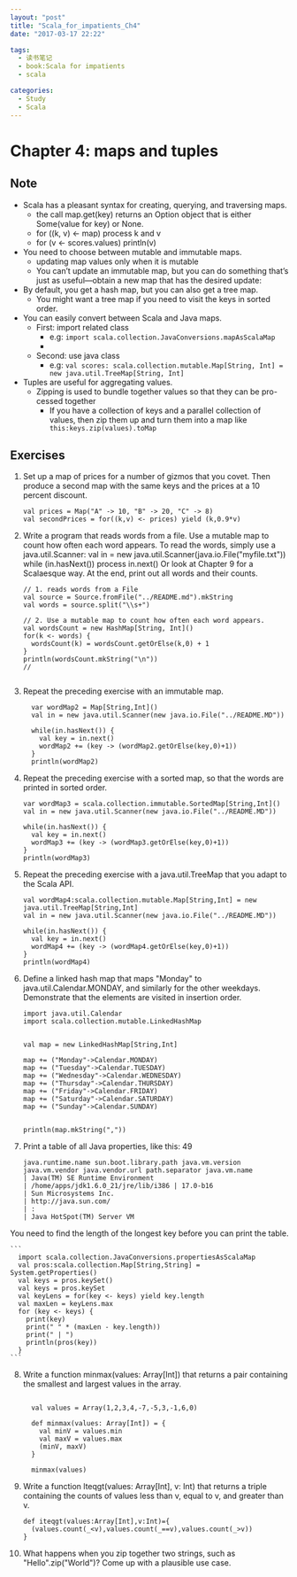 ```yaml
---
layout: "post"
title: "Scala_for_impatients_Ch4"
date: "2017-03-17 22:22"

tags:
  - 读书笔记
  - book:Scala for impatients
  - scala

categories:
  - Study
  - Scala
---
```

# Chapter 4: maps and tuples
## Note


- Scala has a pleasant syntax for creating, querying, and traversing maps.
    - the call map.get(key) returns an Option object that is either Some(value for key) or None.
    - for ((k, v) <- map) process k and v
    - for (v <- scores.values) println(v)
- You need to choose between mutable and immutable maps.
    - updating map values only when it is mutable
    - You can’t update an immutable map, but you can do something that’s just as useful—obtain a new map that has the desired update:
- By default, you get a hash map, but you can also get a tree map.
    -  You might want a tree map if you need to visit the keys in sorted order.
- You can easily convert between Scala and Java maps.
    - First: import related class
        - e.g: `import scala.collection.JavaConversions.mapAsScalaMap`
        -
    - Second: use java class
        - e.g: `val scores: scala.collection.mutable.Map[String, Int] = new java.util.TreeMap[String, Int]`
- Tuples are useful for aggregating values.
    - Zipping is used to bundle together values so that they can be pro- cessed together
      - If you have a collection of keys and a parallel collection of values, then zip them up and turn them into a map like` this:keys.zip(values).toMap`

<!--more-->
## Exercises
1. Set up a map of prices for a number of gizmos that you covet. Then produce a second map with the same keys and the prices at a 10 percent discount.


    ```
    val prices = Map("A" -> 10, "B" -> 20, "C" -> 8)
    val secondPrices = for((k,v) <- prices) yield (k,0.9*v)
    ```
2. Write a program that reads words from a file. Use a mutable map to count how often each word appears. To read the words, simply use a java.util.Scanner:
val in = new java.util.Scanner(java.io.File("myfile.txt")) while (in.hasNext()) process in.next()
Or look at Chapter 9 for a Scalaesque way.
At the end, print out all words and their counts.


    ```
    // 1. reads words from a File
    val source = Source.fromFile("../README.md").mkString
    val words = source.split("\\s+")

    // 2. Use a mutable map to count how often each word appears.
    val wordsCount = new HashMap[String, Int]()
    for(k <- words) {
      wordsCount(k) = wordsCount.getOrElse(k,0) + 1
    }
    println(wordsCount.mkString("\n"))
    //


    ```
3. Repeat the preceding exercise with an immutable map.

    ```
      var wordMap2 = Map[String,Int]()
      val in = new java.util.Scanner(new java.io.File("../README.MD"))

      while(in.hasNext()) {
        val key = in.next()
        wordMap2 += (key -> (wordMap2.getOrElse(key,0)+1))
      }
      println(wordMap2)
    ```
4. Repeat the preceding exercise with a sorted map, so that the words are printed in sorted order.


    ```
    var wordMap3 = scala.collection.immutable.SortedMap[String,Int]()
    val in = new java.util.Scanner(new java.io.File("../README.MD"))

    while(in.hasNext()) {
      val key = in.next()
      wordMap3 += (key -> (wordMap3.getOrElse(key,0)+1))
    }
    println(wordMap3)
    ```

5. Repeat the preceding exercise with a java.util.TreeMap that you adapt to the Scala API.


    ```
    val wordMap4:scala.collection.mutable.Map[String,Int] = new java.util.TreeMap[String,Int]
    val in = new java.util.Scanner(new java.io.File("../README.MD"))

    while(in.hasNext()) {
      val key = in.next()
      wordMap4 += (key -> (wordMap4.getOrElse(key,0)+1))
    }
    println(wordMap4)

    ```
6. Define a linked hash map that maps "Monday" to java.util.Calendar.MONDAY, and similarly for the other weekdays. Demonstrate that the elements are visited in insertion order.


    ```
    import java.util.Calendar
    import scala.collection.mutable.LinkedHashMap


    val map = new LinkedHashMap[String,Int]  

    map += ("Monday"->Calendar.MONDAY)  
    map += ("Tuesday"->Calendar.TUESDAY)  
    map += ("Wednesday"->Calendar.WEDNESDAY)  
    map += ("Thursday"->Calendar.THURSDAY)  
    map += ("Friday"->Calendar.FRIDAY)  
    map += ("Saturday"->Calendar.SATURDAY)  
    map += ("Sunday"->Calendar.SUNDAY)  


    println(map.mkString(","))  

    ```

7. Print a table of all Java properties, like this:
49

    ```
    java.runtime.name sun.boot.library.path java.vm.version java.vm.vendor java.vendor.url path.separator java.vm.name
    | Java(TM) SE Runtime Environment
    | /home/apps/jdk1.6.0_21/jre/lib/i386 | 17.0-b16
    | Sun Microsystems Inc.
    | http://java.sun.com/
    | :
    | Java HotSpot(TM) Server VM

    ```
You need to find the length of the longest key before you can print the table.


    ```
      import scala.collection.JavaConversions.propertiesAsScalaMap
      val pros:scala.collection.Map[String,String] = System.getProperties()
      val keys = pros.keySet()
      val keys = pros.keySet
      val keyLens = for(key <- keys) yield key.length
      val maxLen = keyLens.max
      for (key <- keys) {
        print(key)
        print(" " * (maxLen - key.length))
        print(" | ")
        println(pros(key))
      }
    ```
8. Write a function minmax(values: Array[Int]) that returns a pair containing the smallest and largest values in the array.

    ```

      val values = Array(1,2,3,4,-7,-5,3,-1,6,0)

      def minmax(values: Array[Int]) = {
        val minV = values.min
        val maxV = values.max
        (minV, maxV)
      }

      minmax(values)
    ```
9. Write a function lteqgt(values: Array[Int], v: Int) that returns a triple containing the counts of values less than v, equal to v, and greater than v.


    ```
    def iteqgt(values:Array[Int],v:Int)={
      (values.count(_<v),values.count(_==v),values.count(_>v))
    }
    ```
10. What happens when you zip together two strings, such as "Hello".zip("World")? Come up with a plausible use case.
